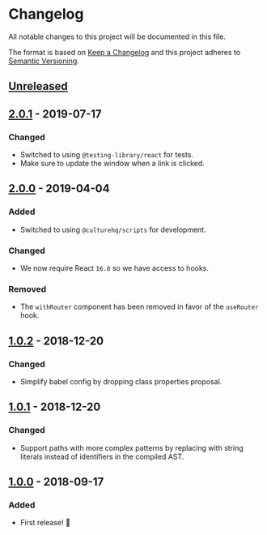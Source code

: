 # Changelog

All notable changes to this project will be documented in this file.

The format is based on [Keep a Changelog](http://keepachangelog.com/en/1.0.0/) and this project adheres to [Semantic Versioning](http://semver.org/spec/v2.0.0.html).

## [Unreleased]

## [2.0.1] - 2019-07-17

### Changed

- Switched to using `@testing-library/react` for tests.
- Make sure to update the window when a link is clicked.

## [2.0.0] - 2019-04-04

### Added

- Switched to using `@culturehq/scripts` for development.

### Changed

- We now require React `16.8` so we have access to hooks.

### Removed

- The `withRouter` component has been removed in favor of the `useRouter` hook.

## [1.0.2] - 2018-12-20

### Changed

- Simplify babel config by dropping class properties proposal.

## [1.0.1] - 2018-12-20

### Changed

- Support paths with more complex patterns by replacing with string literals instead of identifiers in the compiled AST.

## [1.0.0] - 2018-09-17

### Added

- First release! 🎉

[unreleased]: https://github.com/CultureHQ/react-tiny-router/compare/v2.0.1...HEAD
[2.0.1]: https://github.com/CultureHQ/react-tiny-router/compare/v2.0.0...v2.0.1
[2.0.0]: https://github.com/CultureHQ/react-tiny-router/compare/v1.0.2...v2.0.0
[1.0.2]: https://github.com/CultureHQ/react-tiny-router/compare/v1.0.1...v1.0.2
[1.0.1]: https://github.com/CultureHQ/react-tiny-router/compare/v1.0.0...v1.0.1
[1.0.0]: https://github.com/CultureHQ/react-tiny-router/compare/aee58e...v1.0.0
